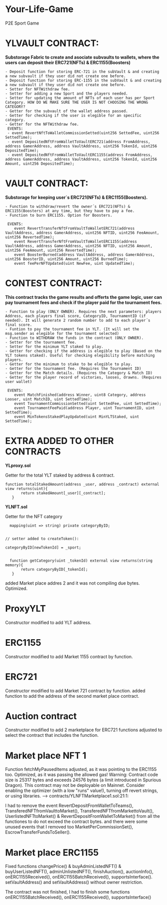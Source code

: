 # Your-Life-Game
P2E Sport Game

# YLVAULT CONTRACT: 

**Substorage Fabric to create and asociate subvaults to wallets, where the users can deposit their ERC721(NFTs) & ERC1155(Boosters)**
    
    - Deposit function for storing ERC-721 in the subVault & and creating a new subvault if they user did not create one before.
    - Deposit function for storing ERC-1155 in the subVault & and creating a new subvault if they user did not create one before.
    - Setter for NFTWithdraw fee.
    - Setter for adding a new Sport and the players needed.
    - Setter for updating the amount of NFTs of each user has per Sport Category. HOW DO WE MAKE SURE THE USER IS NOT CHOOSING THE WRONG CATEGORY?
    - Getter for the subvault of the wallet address passed.
    - Getter for checking if the user is elegible for an specific category.
    - Getter for the NFTWithdraw fee.
     EVENTS: 
     - event RevertNftToWalletCommissionSetted(uint256 SettedFee, uint256 SettedTime);
     - event DepositedNftFromWalletToVaultERC721(address FromAddress, address GamerAddress, address VaultAddress, uint256 TokenId, uint256 DepositedTime);
     - event DepositedNftFromWalletToVaultERC1155(address FromAddress, address GamerAddress, address VaultAddress, uint256 TokenId, uint256 Amount, uint256 DepositedTime);


# VAULT CONTRACT:
**Substorage for keeping user´s ERC721(NFTs) & ERC1155(Boosters).**
    
    - Function to withdraw/revert the owner´s ERC721(NFTs) & ERC1155(Boosters) at any time, but they have to pay a fee.
    - Function to burn ERC1155. Option for Boosters.

     EVENTS:
        event RevertTransferNftFromVaultToWalletERC721(address VaultAddress, address GamerAddress, uint256 NFTID, uint256 FeeAmount, uint256 RevertedTime);
        event RevertTransferNftFromVaultToWalletERC1155(address VaultAddress, address GamerAddress, uint256 NFTID, uint256 Amount, uint256 FeeAmount, uint256 RevertedTime);
        event BoosterBurned(address VaultAddress, address GamerAddress, uint256 BoosterID, uint256 Amount, uint256 BurnedTime);
        event feePerNFTUpdated(uint NewFee, uint UpdatedTime);


# CONTEST CONTRACT:
**This contract tracks the game results and offerts the game logic, user can pay tournament fees and check if the player paid for the tournament fees.**
    
    - Function to play (ONLY OWNER). Requires the next parameters: players Address, each players final score, CategoryID, TournamentID (if needed). It will generate 2 random number to add to each player´s final score.
    - Funtion to pay the tournament fee in YLT. (It will set the msg.sender as elegible for the tournament selected)    
    - Function to WITHDRAW the funds in the contract (ONLY OWNER).
    - Setter for the tournament fee.
    - Setter for the minimum YLT staked to play.
    - Getter for checking if the address is elegible to play (Based on the YLT tokens staked). Useful for checking elegibility before matching players.
    - Getter for the minimum to stake to be elegible to play.
    - Getter for the tournament fee. (Requires the Tournament ID)
    - Getter for the Match details. (Requires the Category & Match ID)
    - Getter for the player record of victories, looses, drawns. (Requires user wallet)

     EVENTS:
        event MatchFinished(address Winner, uint8 Category, address Looser, uint MatchID, uint SettedTime);
        event TournamentCommissionSetted(uint SettedFee, uint SettedTime); 
        event TournamentFeePaid(address Player, uint TournamentID, uint SettedTime);
        event MinTokensStakedPlayUpdated(uint MinYLTStaked, uint SettedTime);
        
        
 # EXTRA ADDED TO OTHER CONTRACTS
 
 **YLproxy.sol**
 
 Getter for the total YLT staked by address & contract.
 ```
 function totalStakedAmount(address _user, address _contract) external view returns(uint){
        return stakedAmount[_user][_contract];
    }
```
 
 **YLNFT.sol**
 
 Getter for the NFT category
 ```
   mapping(uint => string) private categoryByID;
    
 ``` 
 ``` 
 // setter added to createToken():  

 categoryByID[newTokenId] = _sport;
    
 ```  
 ``` 
   function getCategory(uint _tokenId) external view returns(string memory){
        return categoryByID[_tokenId];
    }
 
 ``` 
 
 added Market place addres 2 and it was not compiling due bytes. Optimized.


# ProxyYLT 

Constructor modified to add YLT address.

# ERC1155 

Constructor modified to add Market 1155 contract by function.

# ERC721 

Constructor modified to add Market 721 contract by function.
added function to add the address of the second market place contract.

# Auction contract 

Constructor modified to add 2 marketplace for ERC721
functions adjusted to select the contract that includes the function.


# Market place NFT 1

Function fetchMyPausedItems adjusted, as it was pointing to the ERC1155 too.
Optimized, as it was passing the allowed gas! Warning: Contract code size is 25317 bytes and exceeds 24576 bytes (a limit introduced in Spurious Dragon). This contract may not be deployable on Mainnet. Consider enabling the optimizer (with a low "runs" value!), turning off revert strings, or using libraries.
  --> contracts/YLNFTMarketplace1.sol:21:1:
  
  I had to remove the event RevertDepositFromWalletToTeams(), TransferedNFTfromVaulttoMarket(), TransferedNFTfromMarkettoVault(), UserlistedNFTtoMarket() & RevertDepositFromWalletToMarket() from all the functiones to do not exceed the contract bytes.
and there were some unused events that I removed too MarketPerCommissionSet(), EscrowTransferFundsToSeller().

# Market place ERC1155

Fixed functions changePrice() & buyAdminListedNFT() & buyUserListedNFT(), adminUnlistedNFT(), finishAuction(), auctionInfo(), onERC1155Received(), onERC1155BatchReceived(), supportsInterface(). setVaultAddress() and setVaultAddress() without owner restriction.

The contract was not finished, I had to finish some functions onERC1155BatchReceived(), onERC1155Received(), supportsInterface()
